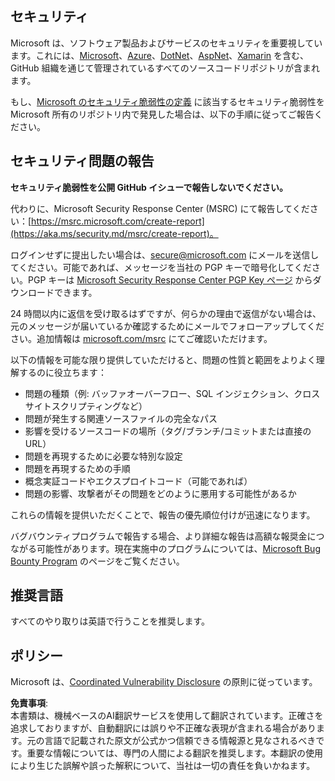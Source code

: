 ## セキュリティ

Microsoft は、ソフトウェア製品およびサービスのセキュリティを重要視しています。これには、[Microsoft](https://github.com/Microsoft)、[Azure](https://github.com/Azure)、[DotNet](https://github.com/dotnet)、[AspNet](https://github.com/aspnet)、[Xamarin](https://github.com/xamarin) を含む、GitHub 組織を通じて管理されているすべてのソースコードリポジトリが含まれます。

もし、[Microsoft のセキュリティ脆弱性の定義](https://aka.ms/security.md/definition) に該当するセキュリティ脆弱性を Microsoft 所有のリポジトリ内で発見した場合は、以下の手順に従ってご報告ください。

## セキュリティ問題の報告

**セキュリティ脆弱性を公開 GitHub イシューで報告しないでください。**

代わりに、Microsoft Security Response Center (MSRC) にて報告してください：[https://msrc.microsoft.com/create-report](https://aka.ms/security.md/msrc/create-report)。

ログインせずに提出したい場合は、[secure@microsoft.com](mailto:secure@microsoft.com) にメールを送信してください。可能であれば、メッセージを当社の PGP キーで暗号化してください。PGP キーは [Microsoft Security Response Center PGP Key ページ](https://aka.ms/security.md/msrc/pgp) からダウンロードできます。

24 時間以内に返信を受け取るはずですが、何らかの理由で返信がない場合は、元のメッセージが届いているか確認するためにメールでフォローアップしてください。追加情報は [microsoft.com/msrc](https://www.microsoft.com/msrc) にてご確認いただけます。

以下の情報を可能な限り提供していただけると、問題の性質と範囲をよりよく理解するのに役立ちます：

  * 問題の種類（例: バッファオーバーフロー、SQL インジェクション、クロスサイトスクリプティングなど）
  * 問題が発生する関連ソースファイルの完全なパス
  * 影響を受けるソースコードの場所（タグ/ブランチ/コミットまたは直接の URL）
  * 問題を再現するために必要な特別な設定
  * 問題を再現するための手順
  * 概念実証コードやエクスプロイトコード（可能であれば）
  * 問題の影響、攻撃者がその問題をどのように悪用する可能性があるか

これらの情報を提供いただくことで、報告の優先順位付けが迅速になります。

バグバウンティプログラムで報告する場合、より詳細な報告は高額な報奨金につながる可能性があります。現在実施中のプログラムについては、[Microsoft Bug Bounty Program](https://aka.ms/security.md/msrc/bounty) のページをご覧ください。

## 推奨言語

すべてのやり取りは英語で行うことを推奨します。

## ポリシー

Microsoft は、[Coordinated Vulnerability Disclosure](https://aka.ms/security.md/cvd) の原則に従っています。

**免責事項**:  
本書類は、機械ベースのAI翻訳サービスを使用して翻訳されています。正確さを追求しておりますが、自動翻訳には誤りや不正確な表現が含まれる場合があります。元の言語で記載された原文が公式かつ信頼できる情報源と見なされるべきです。重要な情報については、専門の人間による翻訳を推奨します。本翻訳の使用により生じた誤解や誤った解釈について、当社は一切の責任を負いかねます。